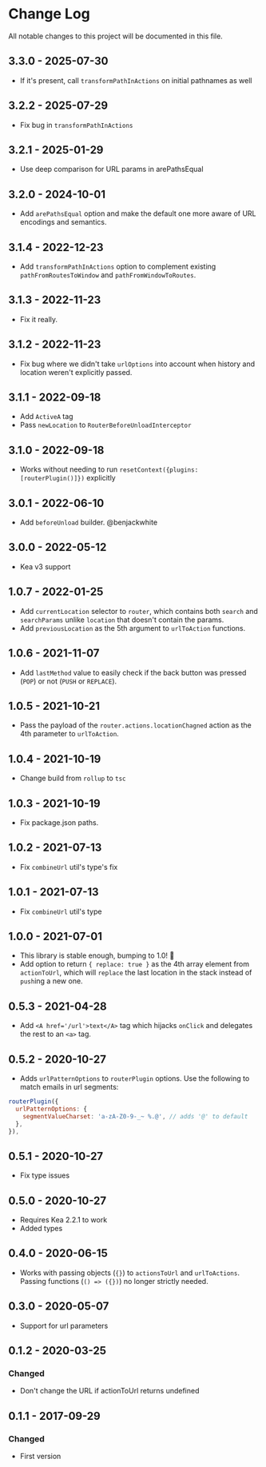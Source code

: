 # Change Log

All notable changes to this project will be documented in this file.

## 3.3.0 - 2025-07-30
- If it's present, call `transformPathInActions` on initial pathnames as well 

## 3.2.2 - 2025-07-29
- Fix bug in `transformPathInActions` 

## 3.2.1 - 2025-01-29
- Use deep comparison for URL params in arePathsEqual

## 3.2.0 - 2024-10-01
- Add `arePathsEqual` option and make the default one more aware of URL encodings and semantics.

## 3.1.4 - 2022-12-23
- Add `transformPathInActions` option to complement existing `pathFromRoutesToWindow` and `pathFromWindowToRoutes`.

## 3.1.3 - 2022-11-23
- Fix it really.

## 3.1.2 - 2022-11-23
- Fix bug where we didn't take `urlOptions` into account when history and location weren't explicitly passed.

## 3.1.1 - 2022-09-18
- Add `ActiveA` tag
- Pass `newLocation` to `RouterBeforeUnloadInterceptor`

## 3.1.0 - 2022-09-18
- Works without needing to run `resetContext({plugins:[routerPlugin()]})` explicitly

## 3.0.1 - 2022-06-10
- Add `beforeUnload` builder. @benjackwhite

## 3.0.0 - 2022-05-12
- Kea v3 support

## 1.0.7 - 2022-01-25

- Add `currentLocation` selector to `router`, which contains both `search` and `searchParams` unlike `location` that doesn't contain the params.
- Add `previousLocation` as the 5th argument to `urlToAction` functions. 

## 1.0.6 - 2021-11-07

- Add `lastMethod` value to easily check if the back button was pressed (`POP`) or not (`PUSH` or `REPLACE`).

## 1.0.5 - 2021-10-21

- Pass the payload of the `router.actions.locationChagned` action as the 4th parameter to `urlToAction`.

## 1.0.4 - 2021-10-19

- Change build from `rollup` to `tsc`

## 1.0.3 - 2021-10-19

- Fix package.json paths.

## 1.0.2 - 2021-07-13

- Fix `combineUrl` util's type's fix

## 1.0.1 - 2021-07-13

- Fix `combineUrl` util's type

## 1.0.0 - 2021-07-01

- This library is stable enough, bumping to 1.0! :tada:
- Add option to return `{ replace: true }` as the 4th array element from `actionToUrl`, which will `replace`
  the last location in the stack instead of `push`ing a new one.

## 0.5.3 - 2021-04-28

- Add `<A href='/url'>text</A>` tag which hijacks `onClick` and delegates the rest to an `<a>` tag.

## 0.5.2 - 2020-10-27

- Adds `urlPatternOptions` to `routerPlugin` options. Use the following to match emails in url segments:

```js
routerPlugin({
  urlPatternOptions: {
    segmentValueCharset: 'a-zA-Z0-9-_~ %.@', // adds '@' to default
  },
}),
```

## 0.5.1 - 2020-10-27

- Fix type issues

## 0.5.0 - 2020-10-27

- Requires Kea 2.2.1 to work
- Added types

## 0.4.0 - 2020-06-15

- Works with passing objects (`{}`) to `actionsToUrl` and `urlToActions`. Passing
  functions (`() => ({})`) no longer strictly needed.

## 0.3.0 - 2020-05-07

- Support for url parameters

## 0.1.2 - 2020-03-25

### Changed

- Don't change the URL if actionToUrl returns undefined

## 0.1.1 - 2017-09-29

### Changed

- First version
